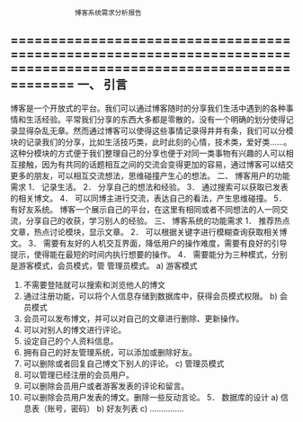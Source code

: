                     博客系统需求分析报告
=================================================================================================================
一、	引言	
---------------------------------------
博客是一个开放式的平台。我们可以通过博客随时的分享我们生活中遇到的各种事情和生活经验。平常我们分享的东西大多都是零散的，没有一个明确的划分使得记录显得杂乱无章。然而通过博客可以使得这些事情记录得井井有条，我们可以分模块的记录我们的分享，比如生活技巧类，此时此刻的心情，技术类，爱好类……。这种分模块的方式便于我们整理自己的分享也便于对同一类事物有兴趣的人可以相互接触，因为有共同的话题相互之间的交流会变得更加的容易，通过博客可以结交更多的朋友，可以相互交流想法，思维碰撞产生心的想法。
二、	博客用户的功能需求
1．	记录生活。
2．	分享自己的想法和经验。
3．	通过搜索可以获取已发表的相关博文。
4．	可以同博主进行交流，表达自己的看法，产生思维碰撞。
5．	有好友系统。
博客一个展示自己的平台，在这里有相同或者不同想法的人一同交流，分享自己的收获，学习别人的经验。
三、	博客系统的功能需求
1．	推荐热点文章，热点讨论模块，显示文章。
2．	可以根据关键字进行模糊查询获取相关博文。
3．	需要有友好的人机交互界面，降低用户的操作难度，需要有良好的引导提示，使得能在最短的时间内执行想要的操作。
4．	需要能分为三种模式，分别是游客模式，会员模式，管	管理员模式。
a)	游客模式
1)	不需要登陆就可以搜索和浏览他人的博文
2)	通过注册功能，可以将个人信息存储到数据库中，获得会员模式权限。
b)	会员模式
1)	会员可以发布博文，并可以对自己的文章进行删除、更新操作。
2)	可以对别人的博文进行评论。
3)	设定自己的个人资料信息。
4)	拥有自己的好友管理系统，可以添加或删除好友。
5)	可以删除或者回复自己博文下别人的评论。
c)	管理员模式
1)	可以管理已经注册的会员用户。
2)	可以删除会员用户或者游客发表的评论和留言。
3)	可以删除会员用户发表的博文。删除一些反动言论。
5．	数据库的设计
a)	信息表（账号，密码）
b)	好友列表
c)	……………
